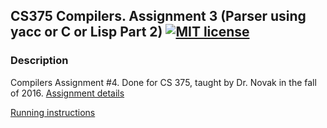## CS375 Compilers. Assignment 3 (Parser using yacc or C or Lisp Part 2) [![MIT license](https://img.shields.io/badge/license-MIT-lightgrey.svg)](https://https://raw.githubusercontent.com/qirh/CS375-assignment4/master/LICENSE)

### Description
Compilers Assignment #4. Done for CS 375, taught by Dr. Novak in the fall of 2016. [Assignment details](https://www.cs.utexas.edu/users/novak/asg-parse.html)


[Running instructions](https://raw.githubusercontent.com/qirh/375ass4/master/assignment/README.nl?token=ABRSCfQRlc4djBNveUtdK_ZBoGM1G4v9ks5akjerwA%3D%3D)